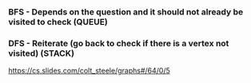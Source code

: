 
### BFS - Depends on the question and it should not already be visited to check (QUEUE)
### DFS - Reiterate (go back to check if there is a vertex not visited) (STACK)


https://cs.slides.com/colt_steele/graphs#/64/0/5
